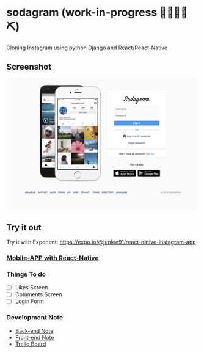 # sodagram (work-in-progress 👷🔧️👷‍♀️⛏)
Cloning Instagram using python Django and React/React-Native

## Screenshot
[![Screenshot](screenshot/sodagram_home.png)](https://github.com/junlee91/sodagram/blob/master/screenshot/sodagram_home.png)

## Try it out
Try it with Exponent: https://expo.io/@junlee91/react-native-instagram-app 

### [Mobile-APP with React-Native](https://github.com/junlee91/react-native-instagram-app)

### Things To do 
- [ ] Likes Screen
- [ ] Comments Screen
- [ ] Login Form

### Development Note
- [Back-end Note](https://github.com/junlee91/sodagram/blob/master/Back-end-NOTE.md)
- [Front-end Note](https://github.com/junlee91/sodagram/blob/master/Front-end-NOTE.md)
- [Trello Board](https://trello.com/b/xVThfaID/sodagram)

